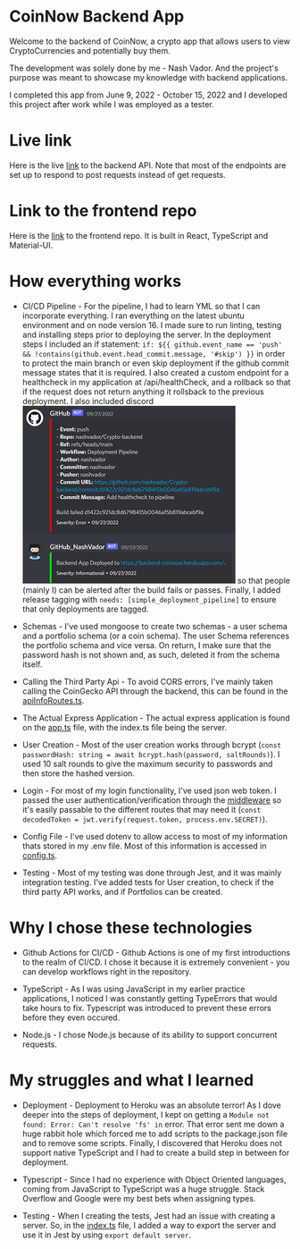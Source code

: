 # CoinNow Backend App

Welcome to the backend of CoinNow, a crypto app that allows users to view CryptoCurrencies and potentially buy them.

The development was solely done by me - Nash Vador. And the project's purpose was meant to showcase my knowledge with backend applications.

I completed this app from June 9, 2022 - October 15, 2022 and I developed this project after work while I was employed as a tester.

# Live link

Here is the live [link](https://backend-coinnow.herokuapp.com/) to the backend API. Note that most of the endpoints are set up to respond to post requests instead of get requests.

# Link to the frontend repo

Here is the [link](https://github.com/nashvador/Crypto-frontend) to the frontend repo. It is built in React, TypeScript and Material-UI.

# How everything works

- CI/CD Pipeline - For the pipeline, I had to learn YML so that I can incorporate everything. I ran everything on the latest ubuntu environment and on node version 16. I made sure to run linting, testing and installing steps prior to deploying the server. In the deployment steps I included an if statement: `if: ${{ github.event_name == 'push' && !contains(github.event.head_commit.message, '#skip') }}` in order to protect the main branch or even skip deployment if the github commit message states that it is required. I also created a custom endpoint for a healthcheck in my application at /api/healthCheck, and a rollback so that if the request does not return anything it rollsback to the previous deployment. I also included discord ![notifications](./img/discordCICDnotification.png) so that people (mainly I) can be alerted after the build fails or passes. Finally, I added release tagging with `needs: [simple_deployment_pipeline]` to ensure that only deployments are tagged.

- Schemas - I've used mongoose to create two schemas - a user schema and a portfolio schema (or a coin schema). The user Schema references the portfolio schema and vice versa. On return, I make sure that the password hash is not shown and, as such, deleted it from the schema itself.

- Calling the Third Party Api - To avoid CORS errors, I've mainly taken calling the CoinGecko API through the backend, this can be found in the [apiInfoRoutes.ts](https://github.com/nashvador/Crypto-backend/blob/main/routes/apiInfoRoutes.ts).

- The Actual Express Application - The actual express application is found on the [app.ts](https://github.com/nashvador/Crypto-backend/blob/main/app.ts) file, with the index.ts file being the server.

- User Creation - Most of the user creation works through bcrypt (`const passwordHash: string = await bcrypt.hash(password, saltRounds)`). I used 10 salt rounds to give the maximum security to passwords and then store the hashed version.

- Login - For most of my login functionality, I've used json web token. I passed the user authentication/verification through the [middleware](https://github.com/nashvador/Crypto-backend/blob/main/utils/middleware.ts) so it's easily passable to the different routes that may need it (`const decodedToken = jwt.verify(request.token, process.env.SECRET)`).

- Config File - I've used dotenv to allow access to most of my information thats stored in my .env file. Most of this information is accessed in [config.ts](https://github.com/nashvador/Crypto-backend/blob/main/utils/config.ts).

- Testing - Most of my testing was done through Jest, and it was mainly integration testing. I've added tests for User creation, to check if the third party API works, and if Portfolios can be created.

# Why I chose these technologies

- Github Actions for CI/CD - Github Actions is one of my first introductions to the realm of CI/CD. I chose it because it is extremely convenient - you can develop workflows right in the repository.

- TypeScript - As I was using JavaScript in my earlier practice applications, I noticed I was constantly getting TypeErrors that would take hours to fix. Typescript was introduced to prevent these errors before they even occured.

- Node.js - I chose Node.js because of its ability to support concurrent requests.

# My struggles and what I learned

- Deployment - Deployment to Heroku was an absolute terror! As I dove deeper into the steps of deployment, I kept on getting a `Module not found: Error: Can't resolve 'fs' in` error. That error sent me down a huge rabbit hole which forced me to add scripts to the package.json file and to remove some scripts. Finally, I discovered that Heroku does not support native TypeScript and I had to create a build step in between for deployment.

- Typescript - Since I had no experience with Object Oriented languages, coming from JavaScript to TypeScript was a huge struggle. Stack Overflow and Google were my best bets when assigning types.

- Testing - When I creating the tests, Jest had an issue with creating a server. So, in the [index.ts](https://github.com/nashvador/Crypto-backend/blob/main/index.ts) file, I added a way to export the server and use it in Jest by using `export default server`.
